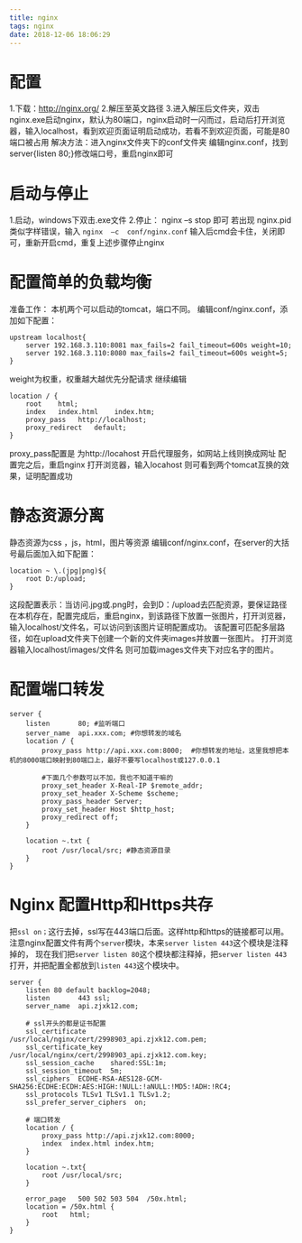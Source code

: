 ```yaml
---
title: nginx
tags: nginx
date: 2018-12-06 18:06:29
---
```


# 配置
1.下载：http://nginx.org/
2.解压至英文路径
3.进入解压后文件夹，双击nginx.exe启动nginx，默认为80端口，nginx启动时一闪而过，启动后打开浏览器，输入localhost，看到欢迎页面证明启动成功，若看不到欢迎页面，可能是80端口被占用
解决方法：进入nginx文件夹下的conf文件夹
编辑nginx.conf，找到server{listen   80;}修改端口号，重启nginx即可

# 启动与停止
1.启动，windows下双击.exe文件
2.停止： nginx  –s  stop 即可
若出现  nginx.pid 类似字样错误，输入
`nginx  –c  conf/nginx.conf`
输入后cmd会卡住，关闭即可，重新开启cmd，重复上述步骤停止nginx

# 配置简单的负载均衡
准备工作：
本机两个可以启动的tomcat，端口不同。
编辑conf/nginx.conf，添加如下配置：
```
upstream localhost{
    server 192.168.3.110:8081 max_fails=2 fail_timeout=600s weight=10;
    server 192.168.3.110:8080 max_fails=2 fail_timeout=600s weight=5;
}
```
weight为权重，权重越大越优先分配请求
继续编辑
```
location / {
    root    html;
    index   index.html    index.htm;
    proxy_pass   http://localhost;
    proxy_redirect   default;
}
```
proxy_pass配置是 为http://locahost 开启代理服务，如网站上线则换成网址
配置完之后，重启nginx
打开浏览器，输入locahost 则可看到两个tomcat互换的效果，证明配置成功

# 静态资源分离
静态资源为css ，js，html，图片等资源
编辑conf/nginx.conf，在server的大括号最后面加入如下配置：
```
location ~ \.(jpg|png)${
    root D:/upload;
}
```
这段配置表示：当访问.jpg或.png时，会到D：/upload去匹配资源，要保证路径在本机存在，配置完成后，重启nginx，到该路径下放置一张图片，打开浏览器，输入localhost/文件名，可以访问到该图片证明配置成功。
该配置可匹配多层路径，如在upload文件夹下创建一个新的文件夹images并放置一张图片。
打开浏览器输入localhost/images/文件名  则可加载images文件夹下对应名字的图片。

# 配置端口转发
```
server {
	listen       80; #监听端口
	server_name  api.xxx.com; #你想转发的域名
	location / {
		proxy_pass http://api.xxx.com:8000;  #你想转发的地址，这里我想把本机的8000端口映射到80端口上，最好不要写localhost或127.0.0.1
		
		#下面几个参数可以不加，我也不知道干嘛的
		proxy_set_header X-Real-IP $remote_addr;
		proxy_set_header X-Scheme $scheme;
		proxy_pass_header Server;
		proxy_set_header Host $http_host;
		proxy_redirect off;
	}

	location ~.txt {
		root /usr/local/src; #静态资源目录
	}
}
```

# Nginx 配置Http和Https共存
把`ssl on；`这行去掉，ssl写在443端口后面。这样http和https的链接都可以用。
注意nginx配置文件有两个`server`模块，本来`server listen 443`这个模块是注释掉的，
现在我们把`server listen 80`这个模块都注释掉，把`server listen 443`打开，并把配置全都放到`listen 443`这个模块中。
```
server {
	listen 80 default backlog=2048;
	listen       443 ssl;
	server_name  api.zjxk12.com;

	# ssl开头的都是证书配置
	ssl_certificate      /usr/local/nginx/cert/2998903_api.zjxk12.com.pem;
	ssl_certificate_key  /usr/local/nginx/cert/2998903_api.zjxk12.com.key;
	ssl_session_cache    shared:SSL:1m;
	ssl_session_timeout  5m;
	ssl_ciphers  ECDHE-RSA-AES128-GCM-SHA256:ECDHE:ECDH:AES:HIGH:!NULL:!aNULL:!MD5:!ADH:!RC4;
	ssl_protocols TLSv1 TLSv1.1 TLSv1.2;
	ssl_prefer_server_ciphers  on;

	# 端口转发
	location / {
		proxy_pass http://api.zjxk12.com:8000;
		index  index.html index.htm;
	}

	location ~.txt{
		root /usr/local/src;
	}

	error_page   500 502 503 504  /50x.html;
	location = /50x.html {
		root   html;
	}
}
```